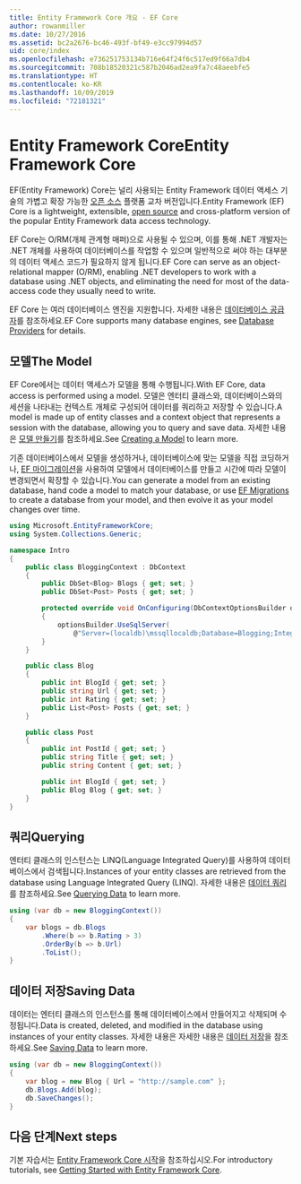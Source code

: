```yaml
---
title: Entity Framework Core 개요 - EF Core
author: rowanmiller
ms.date: 10/27/2016
ms.assetid: bc2a2676-bc46-493f-bf49-e3cc97994d57
uid: core/index
ms.openlocfilehash: e736251753134b716e64f24f6c517ed9f66a7db4
ms.sourcegitcommit: 708b18520321c587b2046ad2ea9fa7c48aeebfe5
ms.translationtype: HT
ms.contentlocale: ko-KR
ms.lasthandoff: 10/09/2019
ms.locfileid: "72181321"
---
```

# <a name="entity-framework-core"></a><span data-ttu-id="7c249-102">Entity Framework Core</span><span class="sxs-lookup"><span data-stu-id="7c249-102">Entity Framework Core</span></span>

<span data-ttu-id="7c249-103">EF(Entity Framework) Core는 널리 사용되는 Entity Framework 데이터 액세스 기술의 가볍고 확장 가능한 [오픈 소스](https://github.com/aspnet/EntityFrameworkCore) 플랫폼 교차 버전입니다.</span><span class="sxs-lookup"><span data-stu-id="7c249-103">Entity Framework (EF) Core is a lightweight, extensible, [open source](https://github.com/aspnet/EntityFrameworkCore) and cross-platform version of the popular Entity Framework data access technology.</span></span>

<span data-ttu-id="7c249-104">EF Core는 O/RM(개체 관계형 매퍼)으로 사용될 수 있으며, 이를 통해 .NET 개발자는 .NET 개체를 사용하여 데이터베이스를 작업할 수 있으며 일반적으로 써야 하는 대부분의 데이터 액세스 코드가 필요하지 않게 됩니다.</span><span class="sxs-lookup"><span data-stu-id="7c249-104">EF Core can serve as an object-relational mapper (O/RM), enabling .NET developers to work with a database using .NET objects, and eliminating the need for most of the data-access code they usually need to write.</span></span>

<span data-ttu-id="7c249-105">EF Core 는 여러 데이터베이스 엔진을 지원합니다. 자세한 내용은 [데이터베이스 공급자](providers/index.md)를 참조하세요.</span><span class="sxs-lookup"><span data-stu-id="7c249-105">EF Core supports many database engines, see [Database Providers](providers/index.md) for details.</span></span>

## <a name="the-model"></a><span data-ttu-id="7c249-106">모델</span><span class="sxs-lookup"><span data-stu-id="7c249-106">The Model</span></span>

<span data-ttu-id="7c249-107">EF Core에서는 데이터 액세스가 모델을 통해 수행됩니다.</span><span class="sxs-lookup"><span data-stu-id="7c249-107">With EF Core, data access is performed using a model.</span></span> <span data-ttu-id="7c249-108">모델은 엔터티 클래스와, 데이터베이스와의 세션을 나타내는 컨텍스트 개체로 구성되어 데이터를 쿼리하고 저장할 수 있습니다.</span><span class="sxs-lookup"><span data-stu-id="7c249-108">A model is made up of entity classes and a context object that represents a session with the database, allowing you to query and save data.</span></span> <span data-ttu-id="7c249-109">자세한 내용은 [모델 만들기](modeling/index.md)를 참조하세요.</span><span class="sxs-lookup"><span data-stu-id="7c249-109">See [Creating a Model](modeling/index.md) to learn more.</span></span>

<span data-ttu-id="7c249-110">기존 데이터베이스에서 모델을 생성하거나, 데이터베이스에 맞는 모델을 직접 코딩하거나, [EF 마이그레이션](managing-schemas/migrations/index.md)을 사용하여 모델에서 데이터베이스를 만들고 시간에 따라 모델이 변경되면서 확장할 수 있습니다.</span><span class="sxs-lookup"><span data-stu-id="7c249-110">You can generate a model from an existing database, hand code a model to match your database, or use [EF Migrations](managing-schemas/migrations/index.md) to create a database from your model, and then evolve it as your model changes over time.</span></span>

``` csharp
using Microsoft.EntityFrameworkCore;
using System.Collections.Generic;

namespace Intro
{
    public class BloggingContext : DbContext
    {
        public DbSet<Blog> Blogs { get; set; }
        public DbSet<Post> Posts { get; set; }

        protected override void OnConfiguring(DbContextOptionsBuilder optionsBuilder)
        {
            optionsBuilder.UseSqlServer(
                @"Server=(localdb)\mssqllocaldb;Database=Blogging;Integrated Security=True");
        }
    }

    public class Blog
    {
        public int BlogId { get; set; }
        public string Url { get; set; }
        public int Rating { get; set; }
        public List<Post> Posts { get; set; }
    }

    public class Post
    {
        public int PostId { get; set; }
        public string Title { get; set; }
        public string Content { get; set; }

        public int BlogId { get; set; }
        public Blog Blog { get; set; }
    }
}
```

## <a name="querying"></a><span data-ttu-id="7c249-111">쿼리</span><span class="sxs-lookup"><span data-stu-id="7c249-111">Querying</span></span>

<span data-ttu-id="7c249-112">엔터티 클래스의 인스턴스는 LINQ(Language Integrated Query)를 사용하여 데이터베이스에서 검색됩니다.</span><span class="sxs-lookup"><span data-stu-id="7c249-112">Instances of your entity classes are retrieved from the database using Language Integrated Query (LINQ).</span></span> <span data-ttu-id="7c249-113">자세한 내용은 [데이터 쿼리](querying/index.md)를 참조하세요.</span><span class="sxs-lookup"><span data-stu-id="7c249-113">See [Querying Data](querying/index.md) to learn more.</span></span>

``` csharp
using (var db = new BloggingContext())
{
    var blogs = db.Blogs
        .Where(b => b.Rating > 3)
        .OrderBy(b => b.Url)
        .ToList();
}
```

## <a name="saving-data"></a><span data-ttu-id="7c249-114">데이터 저장</span><span class="sxs-lookup"><span data-stu-id="7c249-114">Saving Data</span></span>

<span data-ttu-id="7c249-115">데이터는 엔터티 클래스의 인스턴스를 통해 데이터베이스에서 만들어지고 삭제되며 수정됩니다.</span><span class="sxs-lookup"><span data-stu-id="7c249-115">Data is created, deleted, and modified in the database using instances of your entity classes.</span></span> <span data-ttu-id="7c249-116">자세한 내용은 자세한 내용은 [데이터 저장](saving/index.md)을 참조하세요.</span><span class="sxs-lookup"><span data-stu-id="7c249-116">See [Saving Data](saving/index.md) to learn more.</span></span>

``` csharp
using (var db = new BloggingContext())
{
    var blog = new Blog { Url = "http://sample.com" };
    db.Blogs.Add(blog);
    db.SaveChanges();
}
```

## <a name="next-steps"></a><span data-ttu-id="7c249-117">다음 단계</span><span class="sxs-lookup"><span data-stu-id="7c249-117">Next steps</span></span>

<span data-ttu-id="7c249-118">기본 자습서는 [Entity Framework Core 시작](get-started/index.md)을 참조하십시오.</span><span class="sxs-lookup"><span data-stu-id="7c249-118">For introductory tutorials, see [Getting Started with Entity Framework Core](get-started/index.md).</span></span>


